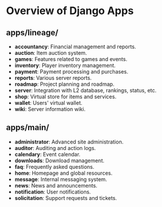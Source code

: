# Overview of Django Apps

## apps/lineage/
- **accountancy**: Financial management and reports.
- **auction**: Item auction system.
- **games**: Features related to games and events.
- **inventory**: Player inventory management.
- **payment**: Payment processing and purchases.
- **reports**: Various server reports.
- **roadmap**: Project planning and roadmap.
- **server**: Integration with L2 database, rankings, status, etc.
- **shop**: Virtual store for items and services.
- **wallet**: Users' virtual wallet.
- **wiki**: Server information wiki.

## apps/main/
- **administrator**: Advanced site administration.
- **auditor**: Auditing and action logs.
- **calendary**: Event calendar.
- **downloads**: Download management.
- **faq**: Frequently asked questions.
- **home**: Homepage and global resources.
- **message**: Internal messaging system.
- **news**: News and announcements.
- **notification**: User notifications.
- **solicitation**: Support requests and tickets. 